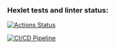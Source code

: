 ### Hexlet tests and linter status:
[![Actions Status](https://github.com/plaatos/devops-for-programmers-project-74/actions/workflows/hexlet-check.yml/badge.svg)](https://github.com/plaatos/devops-for-programmers-project-74/actions)

[![CI/CD Pipeline](https://github.com/plaatos/devops-for-programmers-project-74/actions/workflows/push.yml/badge.svg)](https://github.com/plaatos/devops-for-programmers-project-74/actions/workflows/push.yml)
